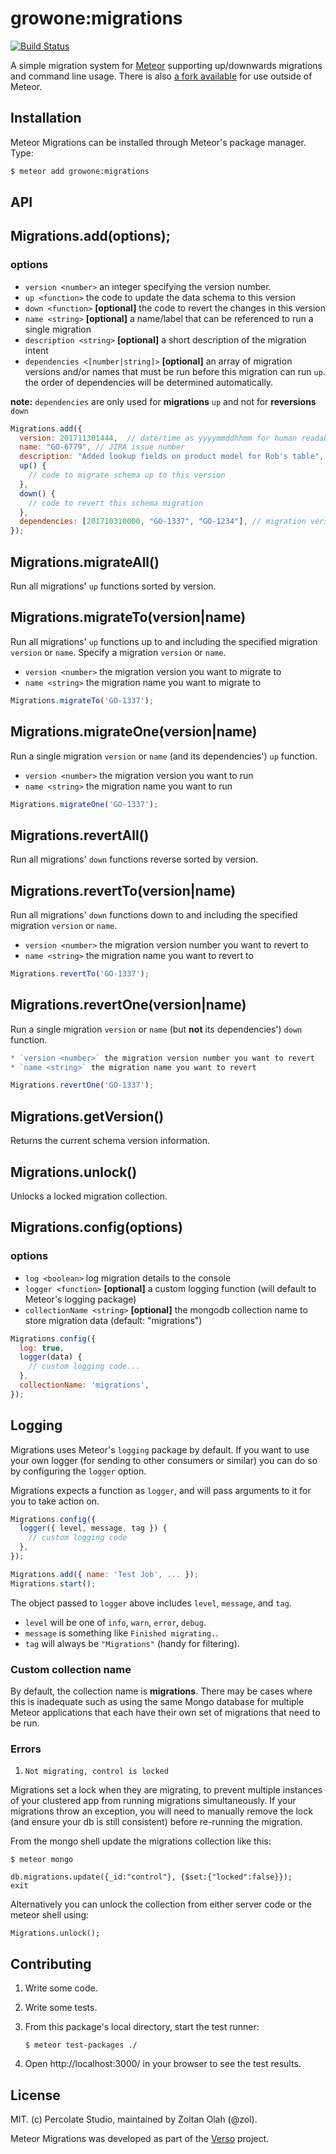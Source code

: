 # growone:migrations

[![Build Status](https://travis-ci.org/percolatestudio/meteor-migrations.svg?branch=master)](https://travis-ci.org/percolatestudio/meteor-migrations)

A simple migration system for [Meteor](http://meteor.com) supporting up/downwards migrations and command line usage. There is also [a fork available](https://github.com/emmanuelbuah/mgdb-migrator) for use outside of Meteor.

## Installation

Meteor Migrations can be installed through Meteor's package manager. Type:

``` sh
$ meteor add growone:migrations
```

## API

## Migrations.add(options);

### options
* `version <number>` an integer specifying the version number.
* `up <function>` the code to update the data schema to this version
* `down <function>` **[optional]** the code to revert the changes in this version
* `name <string>` **[optional]** a name/label that can be referenced to run a single migration
* `description <string>` **[optional]** a short description of the migration intent
* `dependencies <[number|string]>` **[optional]** an array of migration versions and/or names that must be run before this migration can run `up`. the order of dependencies will be determined automatically.

**note:** `dependencies` are only used for **migrations** `up` and not for **reversions** `down`

``` javascript
Migrations.add({
  version: 201711301444,  // date/time as yyyymmddhhmm for human readability
  name: "GO-6779", // JIRA issue number
  description: "Added lookup fields on product model for Rob's table", // simple description of the reason for this migration
  up() {
    // code to migrate schema up to this version
  },
  down() {
    // code to revert this schema migration
  },
  dependencies: [201710310000, "GO-1337", "GO-1234"], // migration versions/names that must be run before this one
});
```

## Migrations.migrateAll()
Run all migrations' `up` functions sorted by version.

## Migrations.migrateTo(version|name)
Run all migrations' `up` functions up to and including the specified migration `version` or `name`. Specify a migration `version` or `name`.
* `version <number>` the migration version you want to migrate to
* `name <string>` the migration name you want to migrate to

``` javascript
Migrations.migrateTo('GO-1337');
```

## Migrations.migrateOne(version|name)
Run a single migration `version` or `name` (and its dependencies') `up` function.
* `version <number>` the migration version you want to run
* `name <string>` the migration name you want to run

``` javascript
Migrations.migrateOne('GO-1337');
```


## Migrations.revertAll()
Run all migrations' `down` functions reverse sorted by version.


## Migrations.revertTo(version|name)
Run all migrations' `down` functions down to and including the specified migration `version` or `name`.
* `version <number>` the migration version number you want to revert to
* `name <string>` the migration name you want to revert to

``` javascript
Migrations.revertTo('GO-1337');
```

## Migrations.revertOne(version|name)
Run a single migration `version` or `name` (but **not** its dependencies') `down` function.
``` javascript
* `version <number>` the migration version number you want to revert
* `name <string>` the migration name you want to revert

Migrations.revertOne('GO-1337');
```

## Migrations.getVersion()
Returns the current schema version information.


## Migrations.unlock()
Unlocks a locked migration collection.


## Migrations.config(options)
### options
* `log <boolean>` log migration details to the console
* `logger <function>` **[optional]** a custom logging function (will default to Meteor's logging package)
* `collectionName <string>` **[optional]** the mongodb collection name to store migration data (default: "migrations")
``` javascript
Migrations.config({
  log: true,
  logger(data) {
    // custom logging code...
  },
  collectionName: 'migrations',
});
```


## Logging

Migrations uses Meteor's `logging` package by default. If you want to use your
own logger (for sending to other consumers or similar) you can do so by
configuring the `logger` option.

Migrations expects a function as `logger`, and will pass arguments to it for
you to take action on.

``` javascript
Migrations.config({
  logger({ level, message, tag }) {
    // custom logging code
  },
});

Migrations.add({ name: 'Test Job', ... });
Migrations.start();
```

The object passed to `logger` above includes `level`, `message`, and `tag`.

- `level` will be one of `info`, `warn`, `error`, `debug`.
- `message` is something like `Finished migrating.`.
- `tag` will always be `"Migrations"` (handy for filtering).

### Custom collection name

By default, the collection name is **migrations**. There may be cases where this is inadequate such as using the same Mongo database for multiple Meteor applications that each have their own set of migrations that need to be run.

### Errors
1. `Not migrating, control is locked`

  Migrations set a lock when they are migrating, to prevent multiple instances of your clustered app from running migrations simultaneously. If your migrations throw an exception, you will need to manually remove the lock (and ensure your db is still consistent) before re-running the migration.

  From the mongo shell update the migrations collection like this:

  ```
  $ meteor mongo

  db.migrations.update({_id:"control"}, {$set:{"locked":false}});
  exit
  ```

  Alternatively you can unlock the collection from either server code or the meteor shell using:

  ```
  Migrations.unlock();
  ```

## Contributing

1. Write some code.
2. Write some tests.
3. From this package's local directory, start the test runner:

    ```
    $ meteor test-packages ./
    ```

4. Open http://localhost:3000/ in your browser to see the test results.


## License

MIT. (c) Percolate Studio, maintained by Zoltan Olah (@zol).

Meteor Migrations was developed as part of the [Verso](http://versoapp.com) project.

